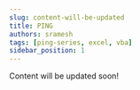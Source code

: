 ```yaml
---
slug: content-will-be-updated
title: PING
authors: sramesh
tags: [ping-series, excel, vba]
sidebar_position: 1
---
```


Content will be updated soon!